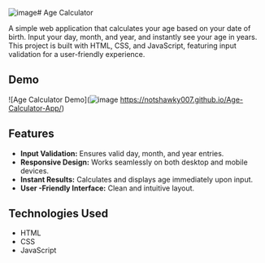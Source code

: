 ![image](https://github.com/user-attachments/assets/5590ad8c-f78b-419b-9c26-9e5c3156b9bc)# Age Calculator

A simple web application that calculates your age based on your date of birth. Input your day, month, and year, and instantly see your age in years. This project is built with HTML, CSS, and JavaScript, featuring input validation for a user-friendly experience.

## Demo

![Age Calculator Demo](![image](https://github.com/user-attachments/assets/30f09922-cda6-4d18-b83b-dc3ae5b25358)
https://notshawky007.github.io/Age-Calculator-App/)

## Features

- **Input Validation:** Ensures valid day, month, and year entries.
- **Responsive Design:** Works seamlessly on both desktop and mobile devices.
- **Instant Results:** Calculates and displays age immediately upon input.
- **User -Friendly Interface:** Clean and intuitive layout.

## Technologies Used

- HTML
- CSS
- JavaScript
